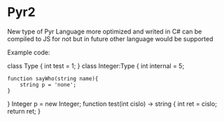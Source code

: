 # Pyr2
New type of Pyr Language more optimized and writed in C# can be compiled to JS for not but in future other language would be supported

Example code:

class Type { 
	int test = 1;
}
class Integer:Type {
	int internal = 5;

	function sayWho(string name){
		string p = 'none';
	}
}
Integer p = new Integer;
function test(int cislo) -> string { 
	int ret = cislo; 
	return ret;
}
